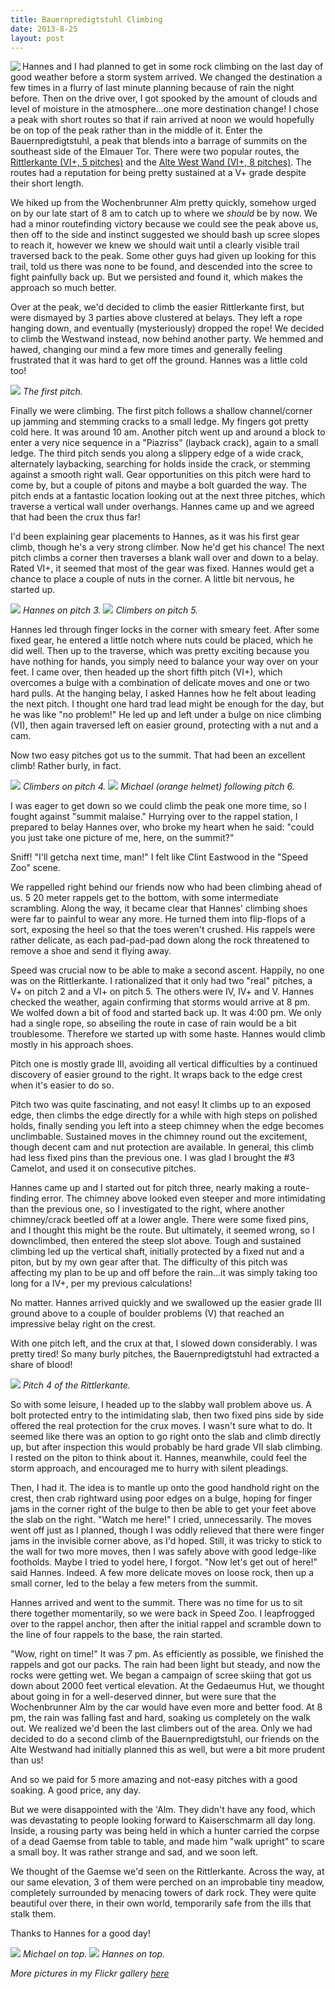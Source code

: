 ```yaml
---
title: Bauernpredigtstuhl Climbing
date: 2013-8-25
layout: post
---
```


<a href="http://www.flickr.com/photos/ripsawridge/9587361033/"><img align="left" src="http://farm6.static.flickr.com/5510/9587361033_e52a8251be.jpg" /></a>
Hannes and I had planned to get in some rock climbing on the last day of good weather before a storm system arrived. We changed the destination a few times in a flurry of last minute planning because of rain the night before. Then on the drive over, I got spooked by the amount of clouds and level of moisture in the atmosphere...one more destination change! I chose a peak with short routes so that if rain arrived at noon we would hopefully be on top of the peak rather than in the middle of it. Enter the Bauernpredigtstuhl, a peak that blends into a barrage of summits on the southeast side of the Elmauer Tor. There were two popular routes, the <a href="http://www.bergsteigen.com/klettern/tirol/kaiser-gebirge/rittlerkante">Rittlerkante (VI+, 5 pitches)</a> and the <a href="http://www.bergsteigen.com/klettern/tirol/kaiser-gebirge/alte-westwand">Alte West Wand (VI+, 8 pitches)</a>. The routes had a reputation for being pretty sustained at a V+ grade despite their short length.


We hiked up from the Wochenbrunner Alm pretty quickly, somehow urged on by our
late start of 8 am to catch up to where we *should* be by now. We had a minor
routefinding victory because we could see the peak above us, then off to the
side and instinct suggested we should bash up scree slopes to reach it, however
we knew we should wait until a clearly visible trail traversed back to the
peak. Some other guys had given up looking for this trail, told us there was
none to be found, and descended into the scree to fight painfully back up. But
we persisted and found it, which makes the approach so much better.


Over at the peak, we'd decided to climb the easier Rittlerkante first, but were
dismayed by 3 parties above clustered at belays. They left a rope hanging down,
and eventually (mysteriously) dropped the rope! We decided to climb the Westwand
instead, now behind another party. We hemmed and hawed, changing our mind a few
more times and generally feeling frustrated that it was hard to get off the
ground. Hannes was a little cold too!

<a href="http://www.flickr.com/photos/ripsawridge/9590159398/"><img src="http://farm3.static.flickr.com/2817/9590159398_2ec6d60e67_b.jpg" /></a>
<i>The first pitch.</i>



Finally we were climbing. The first pitch follows a shallow channel/corner up
jamming and stemming cracks to a small ledge. My fingers got pretty cold
here. It was around 10 am. Another pitch went up and around a block to enter a
very nice sequence in a "Piazriss" (layback crack), again to a small ledge. The
third pitch sends you along a slippery edge of a wide crack, alternately
laybacking, searching for holds inside the crack, or stemming against a smooth
right wall. Gear opportunities on this pitch were hard to come by, but a couple
of pitons and maybe a bolt guarded the way. The pitch ends at a fantastic
location looking out at the next three pitches, which traverse a vertical wall
under overhangs. Hannes came up and we agreed that had been the crux thus far!


I'd been explaining gear placements to Hannes, as it was his first gear climb,
though he's a very strong climber. Now he'd get his chance! The next pitch
climbs a corner then traverses a blank wall over and down to a belay. Rated VI+,
it seemed that most of the gear was fixed. Hannes would get a chance to place a
couple of nuts in the corner. A little bit nervous, he started up.


<a href="http://www.flickr.com/photos/ripsawridge/9590165840/"><img src="http://farm4.static.flickr.com/3677/9590165840_3ef828a5e3.jpg" /></a>
<i>Hannes on pitch 3.</i>
<a href="http://www.flickr.com/photos/ripsawridge/9587373677/"><img src="http://farm3.static.flickr.com/2870/9587373677_63d5ba59df.jpg" /></a>
<i>Climbers on pitch 5.</i>



Hannes led through finger locks in the corner with smeary feet. After some fixed
gear, he entered a little notch where nuts could be placed, which he did
well. Then up to the traverse, which was pretty exciting because you have
nothing for hands, you simply need to balance your way over on your feet. I came
over, then headed up the short fifth pitch (VI+), which overcomes a bulge with a
combination of delicate moves and one or two hard pulls. At the hanging belay, I
asked Hannes how he felt about leading the next pitch. I thought one hard trad
lead might be enough for the day, but he was like "no problem!" He led up and
left under a bulge on nice climbing (VI), then again traversed left on easier
ground, protecting with a nut and a cam.


Now two easy pitches got us to the summit. That had been an excellent climb! Rather burly, in fact.


<a href="http://www.flickr.com/photos/ripsawridge/9587376047/"><img src="http://farm3.static.flickr.com/2808/9587376047_e3a5e63fb1_b.jpg" /></a>
<i>Climbers on pitch 4.</i>
<a href="http://www.flickr.com/photos/ripsawridge/9590172212/"><img src="http://farm8.static.flickr.com/7290/9590172212_f22f8df364_b.jpg" /></a>
<i>Michael (orange helmet) following pitch 6.</i>


I was eager to get down so we could climb the peak one more time, so I fought
against "summit malaise." Hurrying over to the rappel station, I prepared to
belay Hannes over, who broke my heart when he said: "could you just take one
picture of me, here, on the summit?"


Sniff! "I'll getcha next time, man!" I felt like Clint Eastwood in the "Speed Zoo" scene.


We rappelled right behind our friends now who had been climbing ahead of us. 5
20 meter rappels get to the bottom, with some intermediate scrambling. Along the
way, it became clear that Hannes' climbing shoes were far to painful to wear any
more. He turned them into flip-flops of a sort, exposing the heel so that the
toes weren't crushed. His rappels were rather delicate, as each pad-pad-pad down
along the rock threatened to remove a shoe and send it flying away.


Speed was crucial now to be able to make a second ascent. Happily, no one was on
the Rittlerkante. I rationalized that it only had two "real" pitches, a V+ on
pitch 2 and a VI+ on pitch 5. The others were IV, IV+ and V. Hannes checked the
weather, again confirming that storms would arrive at 8 pm. We wolfed down a bit
of food and started back up. It was 4:00 pm. We only had a single rope, so
abseiling the route in case of rain would be a bit troublesome. Therefore we
started up with some haste. Hannes would climb mostly in his approach shoes.


Pitch one is mostly grade III, avoiding all vertical difficulties by a continued
discovery of easier ground to the right. It wraps back to the edge crest when
it's easier to do so.


Pitch two was quite fascinating, and not easy! It climbs up to an exposed edge,
then climbs the edge directly for a while with high steps on polished holds,
finally sending you left into a steep chimney when the edge becomes
unclimbable. Sustained moves in the chimney round out the excitement, though
decent cam and nut protection are available. In general, this climb had less
fixed pins than the previous one. I was glad I brought the #3 Camelot, and used
it on consecutive pitches.


Hannes came up and I started out for pitch three, nearly making a route-finding
error. The chimney above looked even steeper and more intimidating than the
previous one, so I investigated to the right, where another chimney/crack
beetled off at a lower angle. There were some fixed pins, and I thought this
might be the route. But ultimately, it seemed wrong, so I downclimbed, then
entered the steep slot above. Tough and sustained climbing led up the vertical
shaft, initially protected by a fixed nut and a piton, but by my own gear after
that. The difficulty of this pitch was affecting my plan to be up and off before
the rain...it was simply taking too long for a IV+, per my previous
calculations!


No matter. Hannes arrived quickly and we swallowed up the easier grade III
ground above to a couple of boulder problems (V) that reached an impressive
belay right on the crest.

With one pitch left, and the crux at that, I slowed down considerably. I was
pretty tired! So many burly pitches, the Bauernpredigtstuhl had extracted a
share of blood!


<a href="http://www.flickr.com/photos/ripsawridge/9587385819/"><img src="http://farm3.static.flickr.com/2851/9587385819_8993599c57.jpg" /></a>
<i>Pitch 4 of the Rittlerkante.</i>


So with some leisure, I headed up to the slabby wall problem above us. A
bolt protected entry to the intimidating slab, then two fixed pins side by side
offered the real protection for the crux moves. I wasn't sure what to do. It
seemed like there was an option to go right onto the slab and climb directly up,
but after inspection this would probably be hard grade VII slab climbing. I
rested on the piton to think about it. Hannes, meanwhile, could feel the storm
approach, and encouraged me to hurry with silent pleadings.


Then, I had it. The idea is to mantle up onto the good handhold right on the
crest, then crab rightward using poor edges on a bulge, hoping for finger jams
in the corner right of the bulge to then be able to get your feet above the slab
on the right. "Watch me here!" I cried, unnecessarily. The moves went off just
as I planned, though I was oddly relieved that there were finger jams in the
invisible corner above, as I'd hoped. Still, it was tricky to stick to the wall
for two more moves, then I was safely above with good ledge-like
footholds. Maybe I tried to yodel here, I forgot. "Now let's get out of here!"
said Hannes. Indeed. A few more delicate moves on loose rock, then up a small
corner, led to the belay a few meters from the summit.


Hannes arrived and went to the summit. There was no time for us to sit there
together momentarily, so we were back in Speed Zoo. I leapfrogged over to the
rappel anchor, then after the initial rappel and scramble down to the line of
four rappels to the base, the rain started.


"Wow, right on time!" It was 7 pm. As efficiently as possible, we finished the
rappels and got our packs. The rain had been light but steady, and now the rocks
were getting wet. We began a campaign of scree skiing that got us down about
2000 feet vertical elevation. At the Gedaeumus Hut, we thought about going in
for a well-deserved dinner, but were sure that the Wochenbrunner Alm by the car
would have even more and better food. At 8 pm, the rain was falling fast and
hard, soaking us completely on the walk out. We realized we'd been the last
climbers out of the area. Only we had decided to do a second climb of the
Bauernpredigtstuhl, our friends on the Alte Westwand had initially planned this
as well, but were a bit more prudent than us!


And so we paid for 5 more amazing and not-easy pitches with a good soaking. A good price, any day.


But we were disappointed with the 'Alm. They didn't have any food, which was
devastating to people looking forward to Kaiserschmarm all day long. Inside, a
rousing party was being held in which a hunter carried the corpse of a dead
Gaemse from table to table, and made him "walk upright" to scare a small boy. It
was rather strange and sad, and we soon left.


We thought of the Gaemse we'd seen on the Rittlerkante. Across the way, at our
same elevation, 3 of them were perched on an improbable tiny meadow, completely
surrounded by menacing towers of dark rock. They were quite beautiful over
there, in their own world, temporarily safe from the ills that stalk them.


Thanks to Hannes for a good day!


<a href="http://www.flickr.com/photos/ripsawridge/9587387361/"><img src="http://farm6.static.flickr.com/5484/9587387361_98716e1092.jpg" /></a>
<i>Michael on top.</i>
<a href="http://www.flickr.com/photos/ripsawridge/9587388741/"><img src="http://farm6.static.flickr.com/5329/9587388741_441be42eb9.jpg" /></a>
<i>Hannes on top.</i>

<i>More pictures in my Flickr gallery <a href="http://www.flickr.com/photos/ripsawridge/sets/72157635225051438/">here</a></i>
